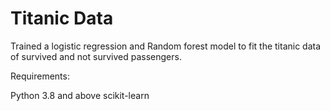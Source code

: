 # Titanic Data

Trained a logistic regression and Random forest model to fit the titanic data of survived and not survived passengers. 

Requirements:

Python 3.8 and above
scikit-learn
